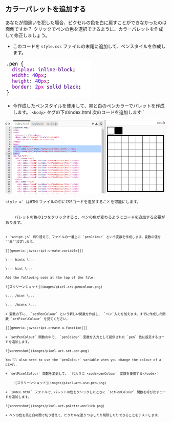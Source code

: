 ## カラーパレットを追加する

あなたが間違いを犯した場合、ピクセルの色を白に戻すことができなかったのは面倒ですか？ クリックでペンの色を選択できるように、カラーパレットを作成して修正しましょう。

+ このコードを `style.css` ファイルの末尾に追加して、ペンスタイルを作成します。

![スクリーンショット](images/pixel-art-pen.png)

+ 今作成したペンスタイルを使用して、黒と白のペンカラーでパレットを作成します。 `<body>` タグの下のindex.html</code> 次のコードを追加します `</li>
</ul>

<p><img src="images/pixel-art-palette.png" alt="スクリーンショット" /></p>

<p><code>style =` はHTMLファイルの中にCSSコードを追加することを可能にします。</p> 
    パレットの色の1つをクリックすると、ペンの色が変わるようにコードを追加する必要があります。
    
    + `script.js` 切り替えて、ファイルの一番上に `penColour` という変数を作成します。変数の値を `'黒'`設定します。
    
    [[[generic-javascript-create-variable]]]
    
    \--- hints \---
    
    \--- hint \---
    
    Add the following code at the top of the file:
    
    ![スクリーンショット](images/pixel-art-pencolour.png)
    
    \--- /hint \---
    
    \--- /hints \---
    
    + 変数の下に、 `setPenColour` という新しい関数を作成し、 `ペン`入力を加えます。すでに作成した関数 `setPixelColour` を見てください。
    
    [[[generic-javascript-create-a-function]]]
    
    + `setPenColour` 関数の中で、 `penColour` 変数を入力として提供された `pen` 色に設定するコードを追加します。
    
    ![screenshot](images/pixel-art-set-pen.png)
    
    You'll also need to use the `penColour` variable when you change the colour of a pixel.
    
    + `setPixelColour` 関数を変更して、 `代わりに <code>penColour` 変数を使用する</code>：
        
        ![スクリーンショット](images/pixel-art-use-pen.png)
    
    + `index.html` ファイルで、パレットの色をクリックしたときに `setPenColour` 関数を呼び出すコードを追加します。
    
    ![screenshot](images/pixel-art-palette-onclick.png)
    
    + ペンの色を黒と白の間で切り替えて、ピクセルを塗りつぶしたり削除したりできることをテストします。